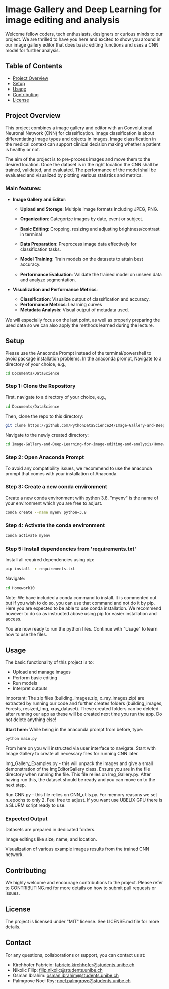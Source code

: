 # Image Gallery and Deep Learning for image editing and analysis

Welcome fellow coders, tech enthusiasts, designers or curious minds to our project. We are thrilled to have you here and excited to show you around in our image gallery editor that does basic editing functions and uses a CNN model for further analysis.

## Table of Contents
- [Project Overview](#projectoverview)
- [Setup](#setup)
- [Usage](#usage)
- [Contributing](#contributing)
- [License](#license)

## Project Overview

This project combines a image gallery and editor with an Convolutional Neuronal Network (CNN) for classification. Image classification is about differentiating image types and  objects in images. Image classification in the medical context can support clinical decision making whether a patient is healthy or not.

The aim of the project is to pre-process images and move them to the desired location. Once the dataset is in the right location the CNN shall be trained, validated, and evaluated. The performance of the model shall be evaluated and visualized by plotting various statistics and metrics.

### Main features:

- **Image Gallery and Editor**:
  - **Upload and Storage**: Multiple image formats including JPEG, PNG.
  - **Organization**: Categorize images by date, event or subject.
  - **Basic Editing**: Cropping, resizing and adjusting brightness/contrast in terminal

  - **Data Preparation**: Preprocess image data effectively for classification tasks.
  - **Model Training**: Train models on the datasets to attain best accuracy.
  - **Performance Evaluation**: Validate the trained model on unseen data and analyze segmentation.

- **Visualization and Performance Metrics**:
  - **Classification**: Visualize output of classification and accuracy.
  - **Performance Metrics**: Learning curves
  - **Metadata Analysis**: Visual output of metadata used.

We will especially focus on the last point, as well as properly preparing the used data so we can also apply the methods learned during the lecture. 

## Setup

Please use the Anaconda Prompt instead of the terminal/powershell to avoid package installation problems. In the anaconda prompt, Navigate to a directory of your choice, e.g.,
```bash
cd Documents/DataScience
```
### Step 1: Clone the Repository
First, navigate to a directory of your choice, e.g.,
```bash
cd Documents/DataScience
```
Then, clone the repo to this directory:
```bash
git clone https://github.com/PythonDataScience24/Image-Gallery-and-Deep-Learning-for-image-editing-and-analysis.git
```
Navigate to the newly created directory:
```bash
cd Image-Gallery-and-Deep-Learning-for-image-editing-and-analysis/Homework10
```
### Step 2: Open Anaconda Prompt
To avoid any compatibility issues, we recommend to use the anaconda prompt that comes with your installation of Anaconda.

### Step 3: Create a new conda environment
Create a new conda environment with python 3.8. "myenv" is the name of your environment which you are free to adjust.
```bash
conda create --name myenv python=3.8
```
### Step 4: Activate the conda environment
```bash
conda activate myenv
```
### Step 5: Install dependencies from 'requirements.txt'
Install all required dependencies using pip:
```bash
pip install -r requirements.txt
```
Navigate: 
```bash
cd Homework10
```
Note: We have included a conda command to install. It is commented out but if you wish to do so, you can use that command and not do it by pip. Here you are expected to be able to use conda installation. We recommend however to do so as instructed above using pip for easier installation and access.

You are now ready to run the python files. Continue with "Usage" to learn how to use the files.

## Usage

The basic functionality of this project is to:
- Upload and manage images
- Perform basic editing
- Run models
- Interpret outputs

Important: The zip files (building_images.zip, x_ray_images.zip) are extracted by running our code and further creates folders (building_images, Forests, resized_Img, xray_dataset). These created folders can be deleted after running our app as these will be created next time you run the app. Do not delete anything else!

**Start here:** While being in the anaconda prompt from before, type: 
```bash
python main.py
```
From here on you will instructed via user interface to navigate. Start with Image Gallery to create all necessary files for running CNN later.

Img_Gallery_Examples.py - this will unpack the images and give a small demonstration of the ImgEditorGallery class. Ensure you are in the file directory when running the file. This file relies on Img_Gallery.py. After having run this, the dataset should be ready and you can move on to the next step.

Run CNN.py - this file relies on CNN_utils.py. For memory reasons we set n_epochs to only 2. Feel free to adjust. If you want use UBELIX GPU there is a SLURM script ready to use.


### Expected Output

Datasets are prepared in dedicated folders.

Image editings like size, name, and location.

Visualization of various example images results from the trained CNN network.


## Contributing 
We highly welcome and encourage contributions to the project. Please refer to CONTRIBUTING.md for more details on how to submit pull requests or issues.

## License 
The project is licensed under "MIT" license. See LICENSE.md file for more details.

## Contact
For any questions, collaborations or support, you can contact us at: 
- Kirchhofer Fabricio: fabricio.kirchhofer@students.unibe.ch
- Nikolic Filip: filip.nikolic@students.unibe.ch
- Osman Ibrahim: osman.ibrahim@students.unibe.ch
- Palmgrove Noel Roy: noel.palmgrove@students.unibe.ch



